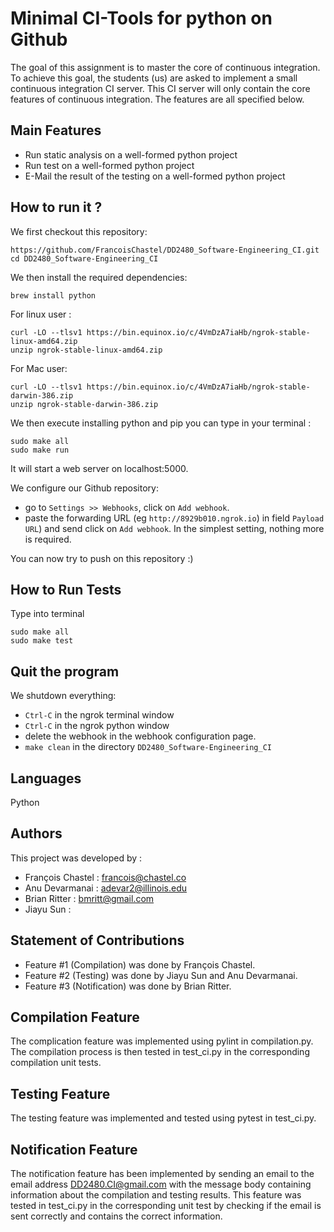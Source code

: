 # Minimal CI-Tools for python on Github
The goal of this assignment is to master the core of continuous integration. 
To achieve this goal, the students (us) are asked to implement a small continuous integration CI server. 
This CI server will only contain the core features of continuous integration. The features are all specified below.

## Main Features 
 * Run static analysis on a well-formed python project
 * Run test on a well-formed python project
 * E-Mail the result of the testing on a well-formed python project

## How to run it ?
We first checkout this repository:
```
https://github.com/FrancoisChastel/DD2480_Software-Engineering_CI.git
cd DD2480_Software-Engineering_CI
```

We then install the required dependencies:
```
brew install python
```

For linux user :
```
curl -LO --tlsv1 https://bin.equinox.io/c/4VmDzA7iaHb/ngrok-stable-linux-amd64.zip
unzip ngrok-stable-linux-amd64.zip 
```

For Mac user:
```
curl -LO --tlsv1 https://bin.equinox.io/c/4VmDzA7iaHb/ngrok-stable-darwin-386.zip
unzip ngrok-stable-darwin-386.zip
```

We then execute installing python and pip you can type in your terminal :
```
sudo make all
sudo make run
```
It will start a web server on localhost:5000.

We configure our Github repository:
* go to `Settings >> Webhooks`, click on `Add webhook`.
* paste the forwarding URL (eg `http://8929b010.ngrok.io`) in field `Payload URL`) and send click on `Add webhook`. In the simplest setting, nothing more is required.

You can now try to push on this repository :)

## How to Run Tests
Type into terminal 
```
sudo make all
sudo make test
```

## Quit the program
We shutdown everything:
* `Ctrl-C` in the ngrok terminal window
* `Ctrl-C` in the ngrok python window
* delete the webhook in the webhook configuration page.
* `make clean` in the directory `DD2480_Software-Engineering_CI`

## Languages
Python

## Authors
This project was developed by : 
 * François Chastel : francois@chastel.co
 * Anu Devarmanai : adevar2@illinois.edu
 * Brian Ritter : bmritt@gmail.com
 * Jiayu Sun : 
 
 ## Statement of Contributions
 * Feature #1 (Compilation) was done by François Chastel. 
 * Feature #2 (Testing) was done by Jiayu Sun and Anu Devarmanai. 
 * Feature #3 (Notification) was done by Brian Ritter. 
 
 ## Compilation Feature
 The complication feature was implemented using pylint in compilation.py. The compilation process is then tested in test_ci.py in the corresponding compilation unit tests. 
 
 ## Testing Feature
 The testing feature was implemented and tested using pytest in test_ci.py. 
 
 ## Notification Feature
 The notification feature has been implemented by sending an email to the email address DD2480.CI@gmail.com with the message body containing information about the compilation and testing results. This feature was tested in test_ci.py in the corresponding unit test by checking if the email is sent correctly and contains the correct information. 
